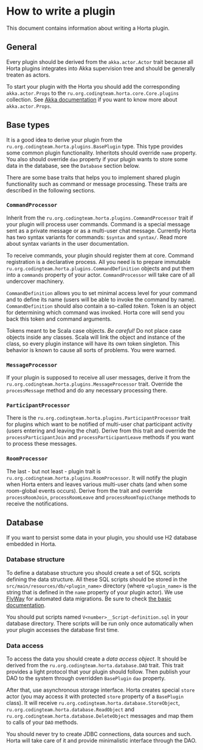How to write a plugin
=====================

This document contains information about writing a Horta plugin.

General
-------

Every plugin should be derived from the `akka.actor.Actor` trait because all Horta plugins integrates into Akka
supervision tree and should be generally treaten as actors.

To start your plugin with the Horta you should add the corresponding `akka.actor.Props` to the
`ru.org.codingteam.horta.core.Core.plugins` collection. See
[Akka documentation](http://doc.akka.io/docs/akka/2.3.4/scala/actors.html#Props) if you want to know more about
`akka.actor.Props`.

Base types
----------

It is a good idea to derive your plugin from the `ru.org.codingteam.horta.plugins.BasePlugin` type. This type provides
some common plugin functionality. Inheritots should override `name` property. You also should override `dao` property if
your plugin wants to store some data in the database, see the `Database` section below.

There are some base traits that helps you to implement shared plugin functionality such as command or message
processing. These traits are described in the following sections.

### `CommandProcessor`

Inherit from the `ru.org.codingteam.horta.plugins.CommandProcessor` trait if your plugin will process user commands.
Command is a special message sent as a private message or as a multi-user chat message. Currently Horta has two syntax
variants for commands: `$syntax` and `syntax/`. Read more about syntax variants in the user documentation.
 
To receive commands, your plugin should register them at core. Command registration is a declarative process. All you
need is to prepare immutable `ru.org.codingteam.horta.plugins.CommandDefinition` objects and put them into a `commands`
property of your actor. `CommandProcessor` will take care of all undercover machinery.

`CommandDefinition` allows you to set minimal access level for your command and to define its name (users will be able
to invoke the command by name). `CommandDefinition` should also contain a so-called *token*. Token is an object for
determining which command was invoked. Horta core will send you back this token and command arguments.

Tokens meant to be Scala case objects. *Be careful!* Do not place case objects inside any classes. Scala will link the
object and instance of the class, so every plugin instance will have its own token singleton. This behavior is known to
cause all sorts of problems. You were warned.

### `MessageProcessor`

If your plugin is supposed to receive all user messages, derive it from the
`ru.org.codingteam.horta.plugins.MessageProcessor` trait. Override the `processMessage` method and do any necessary
processing there.

### `ParticipantProcessor`

There is the `ru.org.codingteam.horta.plugins.ParticipantProcessor` trait for plugins which want to be notified of
multi-user chat participant activity (users entering and leaving the chat). Derive from this trait and override the
`processParticipantJoin` and `processParticipantLeave` methods if you want to process these messages.

### `RoomProcessor`

The last - but not least - plugin trait is `ru.org.codingteam.horta.plugins.RoomProcessor`. It will notify the plugin
when Horta enters and leaves various multi-user chats (and when some room-global events occurs). Derive from the trait
and override `processRoomJoin`, `processRoomLeave` and `processRoomTopicChange` methods to receive the notifications.   

Database
--------

If you want to persist some data in your plugin, you should use H2 database embedded in Horta.

### Database structure

To define a database structure you should create a set of SQL scripts defining the data structure. All these SQL
scripts should be stored in the `src/main/resources/db/<plugin_name>` directory (where `<plugin_name>` is the string
that is defined in the `name` property of your plugin actor). We use [FlyWay](http://flywaydb.org/) for automated data
migrations. Be sure to check [the basic documentation](http://flywaydb.org/documentation/migration/sql.html).

You should put scripts named `V<number>__Script-definition.sql` in your database directory. There scripts will be run
only once automatically when your plugin accesses the database first time.

### Data access

To access the data you should create a *data access object*. It should be derived from the
`ru.org.codingteam.horta.database.DAO` trait. This trait provides a light protocol that your plugin should follow. Then
publish your DAO to the system through overridden `BasePlugin` `dao` property.

After that, use asynchronous storage interface. Horta creates special `store` actor (you may access it with protected 
`store` property of a `BasePlugin` class). It will receive `ru.org.codingteam.horta.database.StoreObject`,
`ru.org.codingteam.horta.database.ReadObject` and `ru.org.codingteam.horta.database.DeleteObject` messages and map them
to calls of your `DAO` methods.

You should never try to create JDBC connections, data sources and such. Horta will take care of it and provide
minimalistic interface through the DAO.